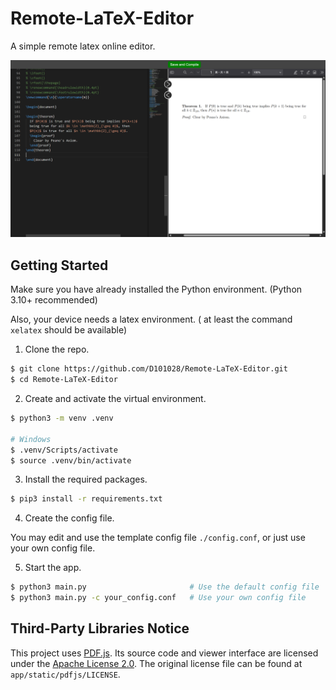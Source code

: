 # Remote-LaTeX-Editor
A simple remote latex online editor.

![image](img/image.png)

## Getting Started

Make sure you have already installed the Python 
environment. (Python 3.10+ recommended)

Also, your device needs a latex environment. ( at least
the command `xelatex` should be available)

1. Clone the repo.
```bash
$ git clone https://github.com/D101028/Remote-LaTeX-Editor.git
$ cd Remote-LaTeX-Editor
```

2. Create and activate the virtual environment.
```bash
$ python3 -m venv .venv

# Windows
$ .venv/Scripts/activate
$ source .venv/bin/activate
```

3. Install the required packages. 
```bash
$ pip3 install -r requirements.txt
```

4. Create the config file. 

You may edit and use the template config file `./config.conf`, 
or just use your own config file. 

5. Start the app.
```bash
$ python3 main.py                       # Use the default config file `./config.conf` 
$ python3 main.py -c your_config.conf   # Use your own config file
```

## Third-Party Libraries Notice

This project uses [PDF.js](https://github.com/mozilla/pdf.js). Its source code and viewer interface are licensed under the [Apache License 2.0](https://www.apache.org/licenses/LICENSE-2.0). The original license file can be found at `app/static/pdfjs/LICENSE`.
